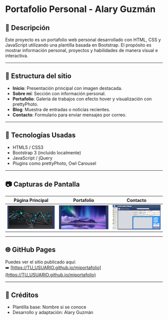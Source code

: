 # Portafolio Personal - Alary Guzmán

## 📌 Descripción
Este proyecto es un portafolio web personal desarrollado con HTML, CSS y JavaScript utilizando una plantilla basada en Bootstrap. El propósito es mostrar información personal, proyectos y habilidades de manera visual e interactiva.

---

## 🧭 Estructura del sitio

- **Inicio**: Presentación principal con imagen destacada.
- **Sobre mí**: Sección con información personal.
- **Portafolio**: Galería de trabajos con efecto hover y visualización con prettyPhoto.
- **Blog**: Muestra de entradas o noticias recientes.
- **Contacto**: Formulario para enviar mensajes por correo.

---

## 🧱 Tecnologías Usadas

- HTML5 / CSS3
- Bootstrap 3 (incluido localmente)
- JavaScript / jQuery
- Plugins como prettyPhoto, Owl Carousel

---

## 📷 Capturas de Pantalla

| Página Principal | Portafolio | Contacto |
|------------------|------------|----------|
| ![home](uploads/Captura%20de%20pantalla%202025-07-05%20210211.png) | ![portafolio](uploads/Captura%20de%20pantalla%202025-07-05%20210611.png) | ![contacto](uploads/Captura%20de%20pantalla%202025-06-02%20182359.png) |

---

## 🌐 GitHub Pages

Puedes ver el sitio publicado aquí:  
➡️ [https://TU_USUARIO.github.io/miportafolio](https://TU_USUARIO.github.io/miportafolio)

---

## 📎 Créditos

- Plantilla base: Nombre si se conoce
- Desarrollo y adaptación: Alary Guzmán
